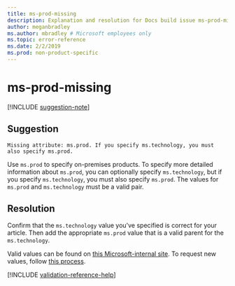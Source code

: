 ```yaml
---
title: ms-prod-missing
description: Explanation and resolution for Docs build issue ms-prod-missing
author: meganbradley
ms.author: mbradley # Microsoft employees only
ms.topic: error-reference
ms.date: 2/2/2019
ms.prod: non-product-specific
---
```

# ms-prod-missing

[!INCLUDE [suggestion-note](includes/suggestion-note.md)]

## Suggestion

`Missing attribute: ms.prod. If you specify ms.technology, you must also specify ms.prod.`

Use `ms.prod` to specify on-premises products. To specify more detailed information about `ms.prod`, you can optionally specify `ms.technology`, but if you specify `ms.technology`, you must also specify `ms.prod`. The values for `ms.prod` and `ms.technology` must be a valid pair.

## Resolution

Confirm that the `ms.technology` value you've specified is correct for your article. Then add the appropriate `ms.prod` value that is a valid parent for the `ms.technology`.

Valid values can be found on [this Microsoft-internal site](https://docsmetadatatool.azurewebsites.net/allowlists). To request new values, follow [this process](https://review.docs.microsoft.com/help/contribute/metadata-changes?branch=master).

<!--make sure to add this file to your includes folder and verify the path-->
[!INCLUDE [validation-reference-help](includes/validation-reference-help.md)]
